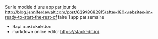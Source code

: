  Sur le modèle d'une app par jour de http://blog.jenniferdewalt.com/post/62998082815/after-180-websites-im-ready-to-start-the-rest-of
 faire 1 app par semaine

 - Hapi maxi skeletton
 - markdown online editor https://stackedit.io/
